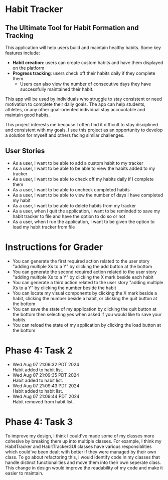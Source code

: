 # Habit Tracker

## The Ultimate Tool for Habit Formation and Tracking

This application will help users build and maintain healthy habits. Some key features include:
- **Habit creation**: users can create custom habits and have them displayed on the platform
- **Progress tracking**: users check off their habits daily if they complete them. 
     - Users can also view the number of consecutive days they have successfully maintained their habit. 


This app will be used by individuals who struggle to stay consistent or need motivation to complete their daily goals. The app can help students, athletes, or any other goal-oriented individual stay accountable and maintain good habits. 

This project interests me because I often find it difficult to stay disciplined and consistent with my goals. I see this project as an opportunity to develop a solution for myself and others facing similar challenges. 

## User Stories
- As a user, I want to be able to add a custom habit to my tracker
- As a user, I want to be able to be able to view the habits added to my tracker
- As a user, I want to be able to check off my habits daily if I complete them
- As a user, I want to be able to uncheck completed habits
- As a user, I want to be able to view the number of days I have completed my habit
- As a user, I want to be able to delete habits from my tracker
- As a user, when I quit the application, I want to be reminded to save my habit tracker to file and have the option to do so or not
- As a user, when I run the application, I want to be given the option to load my habit tracker from file


# Instructions for Grader

- You can generate the first required action related to the user story "adding multiple Xs to a Y" by clicking the add button at the bottom
- You can generate the second required action related to the user story "adding multiple Xs to a Y" by clicking the X mark beside each habit
- You can generate a third action related to the user story "adding multiple Xs to a Y" by clicking the number beside the habit
- You can locate my visual components by clicking the X mark beside a habit, clicking the number beside a habit, or clicking the quit button at the bottom
- You can save the state of my application by clicking the quit button at the bottom then selecting yes when asked if you would like to save your habits
- You can reload the state of my application by clicking the load button at the bottom 


# Phase 4: Task 2

- Wed Aug 07 21:09:32 PDT 2024<br /> Habit added to habit list.
- Wed Aug 07 21:09:35 PDT 2024<br /> Habit added to habit list.
- Wed Aug 07 21:09:43 PDT 2024<br /> Habit added to habit list.
- Wed Aug 07 21:09:44 PDT 2024<br /> Habit removed from habit list.


# Phase 4: Task 3

To improve my design, I think I could've made some of my classes more cohesive by breaking them up into multiple classes. For example, I think my HabitTracker and HabitTrackerGUI classes have various responsiblities which could've been dealt with better if they were managed by their own class. To go about refactoring this, I would identify code in my classes that handle distinct functionalities and move them into their own seperate class. This change in design would improve the readability of my code and make it easier to maintain. 